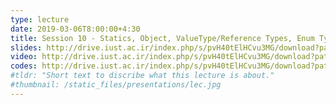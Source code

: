 ```yaml
---
type: lecture
date: 2019-03-06T8:00:00+4:30
title: Session 10 - Statics, Object, ValueType/Reference Types, Enum Types, Bits Masks
slides: http://drive.iust.ac.ir/index.php/s/pvH40tElHCvu3MG/download?path=%2FSlides&files=AP_Session10.pdf
video: http://drive.iust.ac.ir/index.php/s/pvH40tElHCvu3MG/download?path=%2FClassVideos&files=S10.mp4
codes: http://drive.iust.ac.ir/index.php/s/pvH40tElHCvu3MG/download?path=%2FCode&files=S10.zip
#tldr: "Short text to discribe what this lecture is about."
#thumbnail: /static_files/presentations/lec.jpg
---
```

